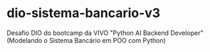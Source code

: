 # dio-sistema-bancario-v3
Desafio DIO do bootcamp da VIVO "Python AI Backend Developer" (Modelando o Sistema Bancário em POO com Python)
